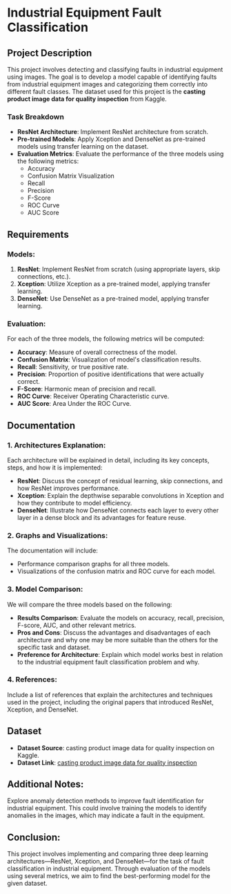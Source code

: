 # Industrial Equipment Fault Classification

## Project Description
This project involves detecting and classifying faults in industrial equipment using images. The goal is to develop a model capable of identifying faults from industrial equipment images and categorizing them correctly into different fault classes. The dataset used for this project is the **casting product image data for quality inspection** from Kaggle.

### Task Breakdown
- **ResNet Architecture**: Implement ResNet architecture from scratch.
- **Pre-trained Models**: Apply Xception and DenseNet as pre-trained models using transfer learning on the dataset.
- **Evaluation Metrics**: Evaluate the performance of the three models using the following metrics:
  - Accuracy
  - Confusion Matrix Visualization
  - Recall
  - Precision
  - F-Score
  - ROC Curve
  - AUC Score

## Requirements
### Models:
1. **ResNet**: Implement ResNet from scratch (using appropriate layers, skip connections, etc.).
2. **Xception**: Utilize Xception as a pre-trained model, applying transfer learning.
3. **DenseNet**: Use DenseNet as a pre-trained model, applying transfer learning.

### Evaluation:
For each of the three models, the following metrics will be computed:
- **Accuracy**: Measure of overall correctness of the model.
- **Confusion Matrix**: Visualization of model's classification results.
- **Recall**: Sensitivity, or true positive rate.
- **Precision**: Proportion of positive identifications that were actually correct.
- **F-Score**: Harmonic mean of precision and recall.
- **ROC Curve**: Receiver Operating Characteristic curve.
- **AUC Score**: Area Under the ROC Curve.

## Documentation
### 1. **Architectures Explanation**:
Each architecture will be explained in detail, including its key concepts, steps, and how it is implemented:
- **ResNet**: Discuss the concept of residual learning, skip connections, and how ResNet improves performance.
- **Xception**: Explain the depthwise separable convolutions in Xception and how they contribute to model efficiency.
- **DenseNet**: Illustrate how DenseNet connects each layer to every other layer in a dense block and its advantages for feature reuse.

### 2. **Graphs and Visualizations**:
The documentation will include:
- Performance comparison graphs for all three models.
- Visualizations of the confusion matrix and ROC curve for each model.

### 3. **Model Comparison**:
We will compare the three models based on the following:
- **Results Comparison**: Evaluate the models on accuracy, recall, precision, F-score, AUC, and other relevant metrics.
- **Pros and Cons**: Discuss the advantages and disadvantages of each architecture and why one may be more suitable than the others for the specific task and dataset.
- **Preference for Architecture**: Explain which model works best in relation to the industrial equipment fault classification problem and why.

### 4. **References**:
Include a list of references that explain the architectures and techniques used in the project, including the original papers that introduced ResNet, Xception, and DenseNet.

## Dataset
- **Dataset Source**: casting product image data for quality inspection on Kaggle.
- **Dataset Link**: [casting product image data for quality inspection](https://www.kaggle.com/datasets/ravirajsinh45/real-life-industrial-dataset-of-casting-product)

## Additional Notes:
Explore anomaly detection methods to improve fault identification for industrial equipment. This could involve training the models to identify anomalies in the images, which may indicate a fault in the equipment.

## Conclusion:
This project involves implementing and comparing three deep learning architectures—ResNet, Xception, and DenseNet—for the task of fault classification in industrial equipment. Through evaluation of the models using several metrics, we aim to find the best-performing model for the given dataset.
